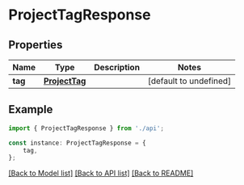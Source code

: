 # ProjectTagResponse


## Properties

Name | Type | Description | Notes
------------ | ------------- | ------------- | -------------
**tag** | [**ProjectTag**](ProjectTag.md) |  | [default to undefined]

## Example

```typescript
import { ProjectTagResponse } from './api';

const instance: ProjectTagResponse = {
    tag,
};
```

[[Back to Model list]](../README.md#documentation-for-models) [[Back to API list]](../README.md#documentation-for-api-endpoints) [[Back to README]](../README.md)
